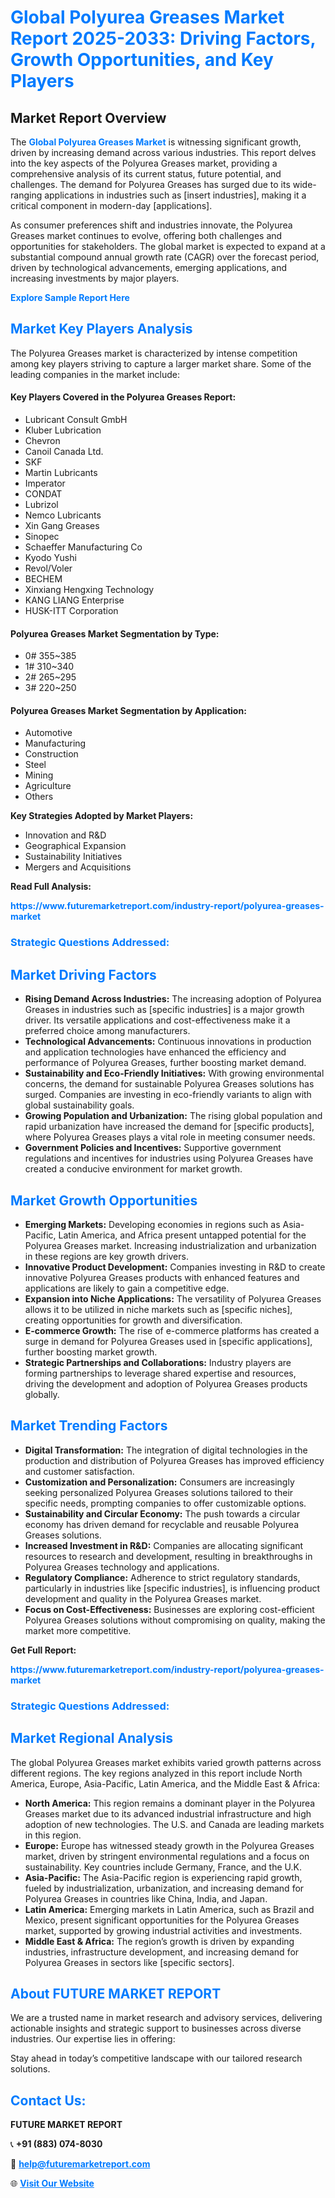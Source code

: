 <h1 style="color: #007BFF;">Global Polyurea Greases Market Report 2025-2033: Driving Factors, Growth Opportunities, and Key Players</h1>

<section id="overview">
<h2>Market Report Overview</h2>
<p>The <a href="https://www.futuremarketreport.com/industry-report/polyurea-greases-market" style="color: #007BFF; text-decoration: none;"><strong>Global Polyurea Greases Market</strong></a> is witnessing significant growth, driven by increasing demand across various industries. This report delves into the key aspects of the Polyurea Greases market, providing a comprehensive analysis of its current status, future potential, and challenges. The demand for Polyurea Greases has surged due to its wide-ranging applications in industries such as [insert industries], making it a critical component in modern-day [applications].</p>
<p>As consumer preferences shift and industries innovate, the Polyurea Greases market continues to evolve, offering both challenges and opportunities for stakeholders. The global market is expected to expand at a substantial compound annual growth rate (CAGR) over the forecast period, driven by technological advancements, emerging applications, and increasing investments by major players.</p>
</section>

<section id="overview">
<p><a href="https://www.futuremarketreport.com/request-sample/reportId=114212" style="color: #007BFF; text-decoration: none;"><strong>Explore Sample Report Here</strong></a></p>
</section>

<section id="key-players">
<h2 style="color: #007BFF;">Market Key Players Analysis</h2>
<p>The Polyurea Greases market is characterized by intense competition among key players striving to capture a larger market share. Some of the leading companies in the market include:</p>
<h4>Key Players Covered in the Polyurea Greases Report:</h4>
<ul><li>Lubricant Consult GmbH</li><li>Kluber Lubrication</li><li>Chevron</li><li>Canoil Canada Ltd.</li><li>SKF</li><li>Martin Lubricants</li><li>Imperator</li><li>CONDAT</li><li>Lubrizol</li><li>Nemco Lubricants</li><li>Xin Gang Greases</li><li>Sinopec</li><li>Schaeffer Manufacturing Co</li><li>Kyodo Yushi</li><li>Revol/Voler</li><li>BECHEM</li><li>Xinxiang Hengxing Technology</li><li>KANG LIANG Enterprise</li><li>HUSK-ITT Corporation</li></ul>
<h4>Polyurea Greases Market Segmentation by Type:</h4>
<ul><li>0# 355~385</li><li>1# 310~340</li><li>2# 265~295</li><li>3# 220~250</li></ul>

<h4>Polyurea Greases Market Segmentation by Application:</h4>
<ul><li>Automotive</li><li>Manufacturing</li><li>Construction</li><li>Steel</li><li>Mining</li><li>Agriculture</li><li>Others</li></ul>
<p><strong>Key Strategies Adopted by Market Players:</strong></p>
<ul>
<li>Innovation and R&D</li>
<li>Geographical Expansion</li>
<li>Sustainability Initiatives</li>
<li>Mergers and Acquisitions</li>
</ul>
</section>

<section>
<p><strong>Read Full Analysis: </strong></p><a href="https://www.futuremarketreport.com/industry-report/polyurea-greases-market" style="color: #007BFF; text-decoration: none;"><strong>https://www.futuremarketreport.com/industry-report/polyurea-greases-market</strong></a>
<h3 style="color: #007BFF;">Strategic Questions Addressed:</h3>
</section>

<section id="driving-factors">
<h2 style="color: #007BFF;">Market Driving Factors</h2>
<ul>
<li><strong>Rising Demand Across Industries:</strong> The increasing adoption of Polyurea Greases in industries such as [specific industries] is a major growth driver. Its versatile applications and cost-effectiveness make it a preferred choice among manufacturers.</li>
<li><strong>Technological Advancements:</strong> Continuous innovations in production and application technologies have enhanced the efficiency and performance of Polyurea Greases, further boosting market demand.</li>
<li><strong>Sustainability and Eco-Friendly Initiatives:</strong> With growing environmental concerns, the demand for sustainable Polyurea Greases solutions has surged. Companies are investing in eco-friendly variants to align with global sustainability goals.</li>
<li><strong>Growing Population and Urbanization:</strong> The rising global population and rapid urbanization have increased the demand for [specific products], where Polyurea Greases plays a vital role in meeting consumer needs.</li>
<li><strong>Government Policies and Incentives:</strong> Supportive government regulations and incentives for industries using Polyurea Greases have created a conducive environment for market growth.</li>
</ul>
</section>

<section id="growth-opportunities">
<h2 style="color: #007BFF;">Market Growth Opportunities</h2>
<ul>
<li><strong>Emerging Markets:</strong> Developing economies in regions such as Asia-Pacific, Latin America, and Africa present untapped potential for the Polyurea Greases market. Increasing industrialization and urbanization in these regions are key growth drivers.</li>
<li><strong>Innovative Product Development:</strong> Companies investing in R&D to create innovative Polyurea Greases products with enhanced features and applications are likely to gain a competitive edge.</li>
<li><strong>Expansion into Niche Applications:</strong> The versatility of Polyurea Greases allows it to be utilized in niche markets such as [specific niches], creating opportunities for growth and diversification.</li>
<li><strong>E-commerce Growth:</strong> The rise of e-commerce platforms has created a surge in demand for Polyurea Greases used in [specific applications], further boosting market growth.</li>
<li><strong>Strategic Partnerships and Collaborations:</strong> Industry players are forming partnerships to leverage shared expertise and resources, driving the development and adoption of Polyurea Greases products globally.</li>
</ul>
</section>

<section id="trending-factors">
<h2 style="color: #007BFF;">Market Trending Factors</h2>
<ul>
<li><strong>Digital Transformation:</strong> The integration of digital technologies in the production and distribution of Polyurea Greases has improved efficiency and customer satisfaction.</li>
<li><strong>Customization and Personalization:</strong> Consumers are increasingly seeking personalized Polyurea Greases solutions tailored to their specific needs, prompting companies to offer customizable options.</li>
<li><strong>Sustainability and Circular Economy:</strong> The push towards a circular economy has driven demand for recyclable and reusable Polyurea Greases solutions.</li>
<li><strong>Increased Investment in R&D:</strong> Companies are allocating significant resources to research and development, resulting in breakthroughs in Polyurea Greases technology and applications.</li>
<li><strong>Regulatory Compliance:</strong> Adherence to strict regulatory standards, particularly in industries like [specific industries], is influencing product development and quality in the Polyurea Greases market.</li>
<li><strong>Focus on Cost-Effectiveness:</strong> Businesses are exploring cost-efficient Polyurea Greases solutions without compromising on quality, making the market more competitive.</li>
</ul>
</section>

<section>
<p><strong>Get Full Report: </strong></p><a href="https://www.futuremarketreport.com/industry-report/polyurea-greases-market" style="color: #007BFF; text-decoration: none;"><strong>https://www.futuremarketreport.com/industry-report/polyurea-greases-market</strong></a>
<h3 style="color: #007BFF;">Strategic Questions Addressed:</h3>
</section>


<section id="regional-analysis">
<h2 style="color: #007BFF;">Market Regional Analysis</h2>
<p>The global Polyurea Greases market exhibits varied growth patterns across different regions. The key regions analyzed in this report include North America, Europe, Asia-Pacific, Latin America, and the Middle East & Africa:</p>
<ul>
<li><strong>North America:</strong> This region remains a dominant player in the Polyurea Greases market due to its advanced industrial infrastructure and high adoption of new technologies. The U.S. and Canada are leading markets in this region.</li>
<li><strong>Europe:</strong> Europe has witnessed steady growth in the Polyurea Greases market, driven by stringent environmental regulations and a focus on sustainability. Key countries include Germany, France, and the U.K.</li>
<li><strong>Asia-Pacific:</strong> The Asia-Pacific region is experiencing rapid growth, fueled by industrialization, urbanization, and increasing demand for Polyurea Greases in countries like China, India, and Japan.</li>
<li><strong>Latin America:</strong> Emerging markets in Latin America, such as Brazil and Mexico, present significant opportunities for the Polyurea Greases market, supported by growing industrial activities and investments.</li>
<li><strong>Middle East & Africa:</strong> The region’s growth is driven by expanding industries, infrastructure development, and increasing demand for Polyurea Greases in sectors like [specific sectors].</li>
</ul>
</section>

<footer>
<h2 style="color: #007BFF;">About FUTURE MARKET REPORT</h2>
<p>We are a trusted name in market research and advisory services, delivering actionable insights and strategic support to businesses across diverse industries. Our expertise lies in offering:</p>

<p>Stay ahead in today’s competitive landscape with our tailored research solutions.</p>

<h2 style="color: #007BFF;">Contact Us:</h2>
<p><strong>FUTURE MARKET REPORT</strong></p>
<p>📞 <strong>+91 (883) 074-8030</strong></p>
<p>📧 <strong><a href="mailto:help@futuremarketreport.com" style="color: #007BFF;">help@futuremarketreport.com</a></strong></p>
<p>🌐 <strong><a href="https://www.futuremarketreport.com/" style="color: #007BFF;">Visit Our Website</a></strong></p>
</footer>